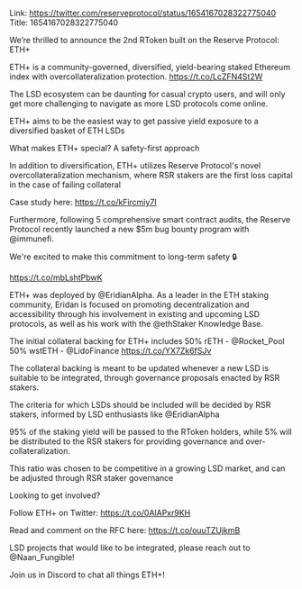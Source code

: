 Link:  https://twitter.com/reserveprotocol/status/1654167028322775040
Title: 1654167028322775040

We’re thrilled to announce the 2nd RToken built on the Reserve Protocol: ETH+

ETH+ is a community-governed, diversified, yield-bearing staked Ethereum index with overcollateralization protection. https://t.co/LcZFN4St2W

The LSD ecosystem can be daunting for casual crypto users, and will only get more challenging to navigate as more LSD protocols come online.

ETH+ aims to be the easiest way to get passive yield exposure to a diversified basket of ETH LSDs

What makes ETH+ special? A safety-first approach

In addition to diversification, ETH+ utilizes Reserve Protocol's novel overcollateralization mechanism, where RSR stakers are the first loss capital in the case of failing collateral

Case study here:
https://t.co/kFircmiy7I

Furthermore, following 5 comprehensive smart contract audits, the Reserve Protocol recently launched a new $5m bug bounty program with @immunefi.

We're excited to make this commitment to long-term safety 🔒

https://t.co/mbLshtPbwK

ETH+ was deployed by @EridianAlpha. As a leader in the ETH staking community, Eridan is focused on promoting decentralization and accessibility through his involvement in existing and upcoming LSD protocols, as well as his work with the @ethStaker Knowledge Base.

The initial collateral backing for ETH+ includes
50% rETH - @Rocket_Pool
50% wstETH - @LidoFinance https://t.co/YX7Zk6fSJv

The collateral backing is meant to be updated whenever a new LSD is suitable to be integrated, through governance proposals enacted by RSR stakers. 

The criteria for which LSDs should be included will be decided by RSR stakers, informed by LSD enthusiasts like @EridianAlpha

95% of the staking yield will be passed to the RToken holders, while 5% will be distributed to the RSR stakers for providing governance and over-collateralization. 

This ratio was chosen to be competitive in a growing LSD market, and can be adjusted through RSR staker governance

Looking to get involved?

Follow ETH+ on Twitter: https://t.co/0AlAPxr9KH

Read and comment on the RFC here: https://t.co/ouuTZUjkmB

LSD projects that would like to be integrated, please reach out to @Naan_Fungible!

Join us in Discord to chat all things ETH+!